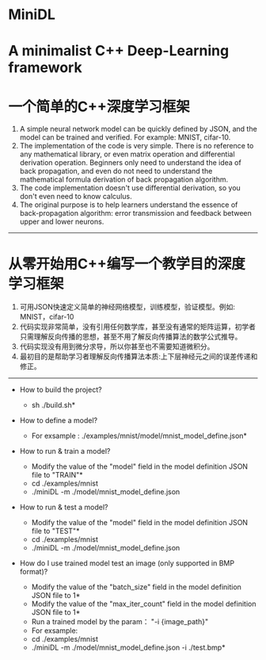 # MiniDL
# A minimalist C++ Deep-Learning framework
# 一个简单的C++深度学习框架

1. A simple neural network model can be quickly defined by JSON, and the model can be trained and verified. For example: MNIST, cifar-10.
2. The implementation of the code is very simple. There is no reference to any mathematical library, or even matrix operation and differential derivation operation. Beginners only need to understand the idea of back propagation, and even do not need to understand the mathematical formula derivation of back propagation algorithm.
3. The code implementation doesn't use differential derivation, so you don't even need to know calculus.
4. The original purpose is to help learners understand the essence of back-propagation algorithm: error transmission and feedback between upper and lower neurons.

___
# 从零开始用C++编写一个教学目的深度学习框架
1. 可用JSON快速定义简单的神经网络模型，训练模型，验证模型。例如: MNIST，cifar-10
2. 代码实现非常简单，没有引用任何数学库，甚至没有通常的矩阵运算，初学者只需理解反向传播的思想，甚至不用了解反向传播算法的数学公式推导。
3. 代码实现没有用到微分求导，所以你甚至也不需要知道微积分。
4. 最初目的是帮助学习者理解反向传播算法本质:上下层神经元之间的误差传递和修正。

___
+ How to build the project?
  + sh ./build.sh*

+ How to define a model?
  + For exsample : ./examples/mnist/model/mnist_model_define.json*

+ How to run & train a model?
  - Modify the value of the "model" field in the model definition JSON file to "TRAIN"*
  - cd ./examples/mnist
  - ./miniDL -m ./model/mnist_model_define.json

+ How to run & test a model?
  - Modify the value of the "model" field in the model definition JSON file to "TEST"*
  - cd ./examples/mnist
  - ./miniDL -m ./model/mnist_model_define.json
  
+ How do I use trained model test an image (only supported in BMP format)?
  - Modify the value of the "batch_size" field in the model definition JSON file to 1*
  - Modify the value of the "max_iter_count" field in the model definition JSON file to 1*
  - Run a trained model by the param： "-i {image_path}" 
  - For exsample: 
  - cd ./examples/mnist
  - ./miniDL -m ./model/mnist_model_define.json -i ./test.bmp*
